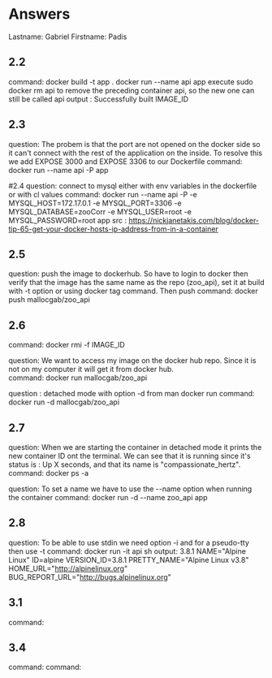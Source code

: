 # Answers

Lastname: Gabriel
Firstname: Padis

## 2.2
command: 
docker build -t app .
docker run --name api app
execute sudo docker rm api to remove the preceding container api, so the new one can still be called api
output : 
Successfully built IMAGE_ID

## 2.3
question: The probem is that the port are not opened on the docker side so it can't connect with the rest of the application on the inside. To resolve this we add EXPOSE 3000 and EXPOSE 3306 to our Dockerfile
command: docker run --name api -P app

#2.4
question: connect to mysql either with env variables in the dockerfile or with cl values
command: docker run --name api -P -e MYSQL_HOST=172.17.0.1 -e MYSQL_PORT=3306 -e MYSQL_DATABASE=zooCorr -e MYSQL_USER=root -e MYSQL_PASSWORD=root app
src : https://nickjanetakis.com/blog/docker-tip-65-get-your-docker-hosts-ip-address-from-in-a-container


## 2.5
question: push the image to dockerhub. So have to login to docker then verify that the image has the same name as the repo (zoo_api), set it at build with -t option or using docker tag command. Then push
command: docker push mallocgab/zoo_api

## 2.6
command: docker rmi -f IMAGE_ID

question: We want to access my image on the docker hub repo. Since it is not on my computer it will get it from docker hub.  
command: docker run mallocgab/zoo_api

question : detached mode with option -d from man docker run
command: docker run -d mallocgab/zoo_api

## 2.7
question: When we are starting the container in detached mode it prints the new container ID ont the terminal. We can see that it is running since it's status is : Up X seconds, and that its name is "compassionate_hertz".
command: docker ps -a

question: To set a name we have to use the --name option when running the container
command: docker run -d --name zoo_api app

## 2.8
question: To be able to use stdin we need option -i and for a pseudo-tty then use -t
command: docker run -it api sh
output: 3.8.1
NAME="Alpine Linux"
ID=alpine
VERSION_ID=3.8.1
PRETTY_NAME="Alpine Linux v3.8"
HOME_URL="http://alpinelinux.org"
BUG_REPORT_URL="http://bugs.alpinelinux.org"

## 3.1
command:

## 3.4
command:
command:

